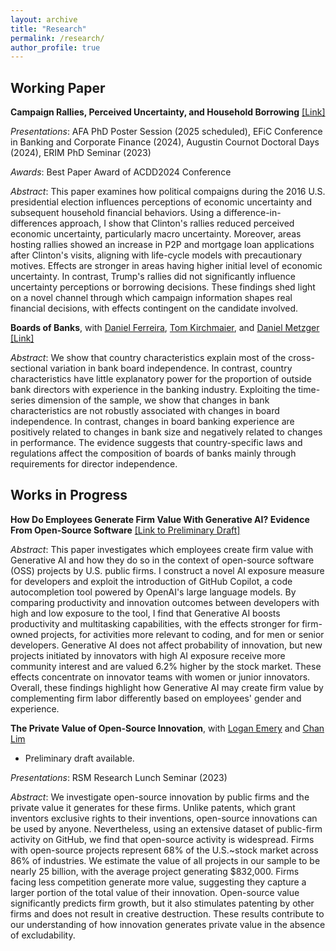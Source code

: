 ```yaml
---
layout: archive
title: "Research"
permalink: /research/
author_profile: true
---
```

## Working Paper

**Campaign Rallies, Perceived Uncertainty, and Household Borrowing** [[Link]](http://shiwei-ye.github.io/files/rallies_uncertainty.pdf)

*Presentations*: AFA PhD Poster Session (2025 scheduled), EFiC Conference in Banking and Corporate Finance (2024), Augustin Cournot Doctoral Days (2024), ERIM PhD Seminar (2023) 

*Awards*: Best Paper Award of ACDD2024 Conference

*Abstract*:  This paper examines how political compaigns during the 2016 U.S. presidential election influences perceptions of economic uncertainty and subsequent household financial behaviors. Using a difference-in-differences approach, I show that Clinton's rallies reduced perceived economic uncertainty, particularly macro uncertainty. Moreover, areas hosting rallies showed an increase in P2P and mortgage loan applications after Clinton's visits, aligning with life-cycle models with precautionary motives. Effects are stronger in areas having higher initial level of economic uncertainty. In contrast, Trump's rallies did not significantly influence uncertainty perceptions or borrowing decisions. These findings shed light on a novel channel through which campaign information shapes real financial decisions, with effects contingent on the candidate involved.

**Boards of Banks**, with [Daniel Ferreira](https://sites.google.com/view/danielferreira), [Tom Kirchmaier](https://sites.google.com/site/tomkirchmaier/home), and [Daniel Metzger](https://sites.google.com/site/danielmetzgerhome/home) [[Link]](https://papers.ssrn.com/sol3/papers.cfm?abstract_id=1620551)

*Abstract*: We show that country characteristics explain most of the cross-sectional variation in bank board independence. In contrast, country characteristics have little explanatory power for the proportion of outside bank directors with experience in the banking industry. Exploiting the time-series dimension of the sample, we show that changes in bank characteristics are not robustly associated with changes in board independence. In contrast, changes in board banking experience are positively related to changes in bank size and negatively related to changes in performance. The evidence suggests that country-specific laws and regulations affect the composition of boards of banks mainly through requirements for director independence. 

## Works in Progress

**How Do Employees Generate Firm Value With Generative AI? Evidence From Open-Source Software** [[Link to Preliminary Draft]](http://shiwei-ye.github.io/files/aivalue.pdf)

*Abstract*: This paper investigates which employees create firm value with Generative AI and how they do so in the context of open-source software (OSS) projects by U.S. public firms. I construct a novel AI exposure measure for developers and exploit the introduction of GitHub Copilot, a code autocompletion tool powered by OpenAI's large language models.  By comparing productivity and innovation outcomes between developers with high and low exposure to the tool, I find that Generative AI boosts productivity and multitasking capabilities, with the effects stronger for firm-owned projects, for activities more relevant to coding, and for men or senior developers. Generative AI does not affect probability of innovation, but new projects initiated by innovators with high AI exposure receive more community interest and are valued 6.2% higher by the stock market. These effects concentrate on innovator teams with women or junior innovators. Overall, these findings highlight how Generative AI may create firm value by complementing firm labor differently based on employees' gender and experience.


**The Private Value of Open-Source Innovation**, with [Logan Emery](https://www.logan-emery.com/home) and [Chan Lim](https://www.chan-lim.com/)
- Preliminary draft available.

*Presentations*: RSM Research Lunch Seminar (2023)

*Abstract*: We investigate open-source innovation by public firms and the private value it generates for these firms. Unlike patents, which grant inventors exclusive rights to their inventions, open-source innovations can be used by anyone. Nevertheless, using an extensive dataset of public-firm activity on GitHub, we find that open-source activity is widespread.  Firms with open-source projects represent 68% of the U.S.~stock market across 86% of industries.  We estimate the value of all projects in our sample to be nearly 25 billion, with the average project generating \$832,000.  Firms facing less competition generate more value, suggesting they capture a larger portion of the total value of their innovation.  Open-source value significantly predicts firm growth, but it also stimulates patenting by other firms and does not result in creative destruction. These results contribute to our understanding of how innovation generates private value in the absence of excludability.
